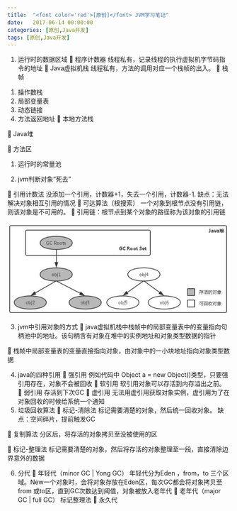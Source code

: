 ```yaml
---
title:  "<font color='red'>[原创]</font> JVM学习笔记"
date:   2017-06-14 00:00:00
categories: [原创,Java开发]
tags: [原创,Java开发]
---
```


1.	运行时的数据区域
	程序计数器
线程私有，记录线程的执行虚拟机字节码指令的地址
	Java虚拟机栈
线程私有，方法的调用对应一个栈帧的出入。
	栈帧
1)	操作数栈
2)	局部变量表
3)	动态链接
4)	方法返回地址
	本地方法栈

	Java堆

	方法区
1)	运行时的常量池

2.	jvm判断对象“死去”

	引用计数法
没添加一个引用，计数器+1，失去一个引用，计数器-1.
缺点：无法解决对象相互引用的情况
	可达算法（根搜索）
一个对象到根节点没有引用链，则该对象是不可用的。
	引用链：根节点到某个对象的路径称为该对象的引用链
 
![引用链](/assets/7.png "引用链")

3.	jvm中引用对象的方式
	java虚拟机栈中栈帧中的局部变量表中的变量指向句柄池中的地址。该句柄含有对象在堆中的实例地址和对象类型数据的指针
 
	栈帧中局部变量表的变量直接指向对象，由对象中的一小块地址指向对象类型数据
 
4.	java的四种引用
	强引用
例如代码中 Object a = new Object()类型，只要强引用存在，对象不会被回收
	软引用
软引用对象可以存活到内存溢出之前。
	弱引用
存活到下次GC
	虚引用
无法用虚引用获取对象实例，虚引用为了在对象回收的时候给系统一个通知
5.	垃圾回收算法
	标记-清除法
标记需要清楚的对象，然后统一回收对象。
缺点：空间碎片，提前触发GC
 
	复制算法
分区后，将存活的对象拷贝至没被使用的区
 
	标记-整理法
标记需要清楚的对象，然后将存活的对象整理至一段，直接清除边界意外的数据
 

6.	分代
	年轻代（minor GC | Yong GC）
年轻代分为Eden ，from，to 三个区域。New一个对象时，会将对象存放在Eden区，每次GC都会将对象拷贝至 from 或to区，直到GC次数达到阈值，对象被放入老年代
	老年代（major GC | full GC）
标记整理法
	永久代



